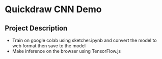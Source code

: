 # Quickdraw CNN Demo

## Project Description 

* Train on google colab using sketcher.ipynb and convert the model to web format then save to the model 
* Make inference on the browser using TensorFlow.js 


